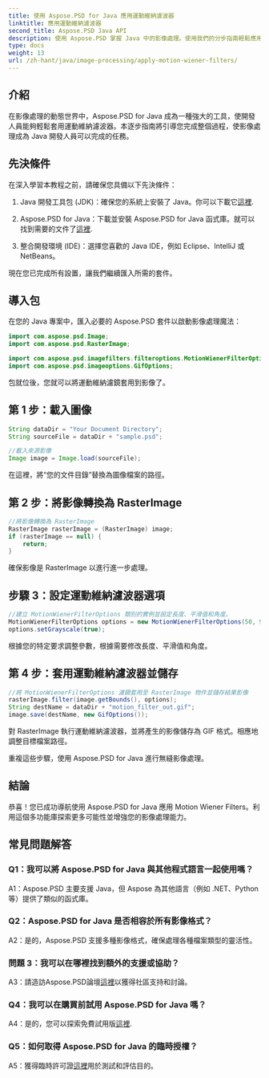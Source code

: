 ```yaml
---
title: 使用 Aspose.PSD for Java 應用運動維納濾波器
linktitle: 應用運動維納濾波器
second_title: Aspose.PSD Java API
description: 使用 Aspose.PSD 掌握 Java 中的影像處理。使用我們的分步指南輕鬆應用運動維納濾波器。
type: docs
weight: 13
url: /zh-hant/java/image-processing/apply-motion-wiener-filters/
---
```

## 介紹

在影像處理的動態世界中，Aspose.PSD for Java 成為一種強大的工具，使開發人員能夠輕鬆套用運動維納濾波器。本逐步指南將引導您完成整個過程，使影像處理成為 Java 開發人員可以完成的任務。

## 先決條件

在深入學習本教程之前，請確保您具備以下先決條件：

1.  Java 開發工具包 (JDK)：確保您的系統上安裝了 Java。你可以下載它[這裡](https://www.oracle.com/java/technologies/javase-downloads.html).

2. Aspose.PSD for Java：下載並安裝 Aspose.PSD for Java 函式庫。就可以找到需要的文件了[這裡](https://releases.aspose.com/psd/java/).

3. 整合開發環境 (IDE)：選擇您喜歡的 Java IDE，例如 Eclipse、IntelliJ 或 NetBeans。

現在您已完成所有設置，讓我們繼續匯入所需的套件。

## 導入包

在您的 Java 專案中，匯入必要的 Aspose.PSD 套件以啟動影像處理魔法：

```java
import com.aspose.psd.Image;
import com.aspose.psd.RasterImage;

import com.aspose.psd.imagefilters.filteroptions.MotionWienerFilterOptions;
import com.aspose.psd.imageoptions.GifOptions;
```

包就位後，您就可以將運動維納濾鏡套用到影像了。

## 第 1 步：載入圖像

```java
String dataDir = "Your Document Directory";
String sourceFile = dataDir + "sample.psd";

//載入來源影像
Image image = Image.load(sourceFile);
```

在這裡，將“您的文件目錄”替換為圖像檔案的路徑。

## 第 2 步：將影像轉換為 RasterImage

```java
//將影像轉換為 RasterImage
RasterImage rasterImage = (RasterImage) image;
if (rasterImage == null) {
    return;
}
```

確保影像是 RasterImage 以進行進一步處理。

## 步驟 3：設定運動維納濾波器選項

```java
//建立 MotionWienerFilterOptions 類別的實例並設定長度、平滑值和角度。
MotionWienerFilterOptions options = new MotionWienerFilterOptions(50, 9, 90);
options.setGrayscale(true);
```

根據您的特定要求調整參數，根據需要修改長度、平滑值和角度。

## 第 4 步：套用運動維納濾波器並儲存

```java
//將 MotionWienerFilterOptions 濾鏡套用至 RasterImage 物件並儲存結果影像
rasterImage.filter(image.getBounds(), options);
String destName = dataDir + "motion_filter_out.gif";
image.save(destName, new GifOptions());
```

對 RasterImage 執行運動維納濾波器，並將產生的影像儲存為 GIF 格式。相應地調整目標檔案路徑。

重複這些步驟，使用 Aspose.PSD for Java 進行無縫影像處理。

## 結論

恭喜！您已成功導航使用 Aspose.PSD for Java 應用 Motion Wiener Filters。利用這個多功能庫探索更多可能性並增強您的影像處理能力。

## 常見問題解答

### Q1：我可以將 Aspose.PSD for Java 與其他程式語言一起使用嗎？

A1：Aspose.PSD 主要支援 Java，但 Aspose 為其他語言（例如 .NET、Python 等）提供了類似的函式庫。

### Q2：Aspose.PSD for Java 是否相容於所有影像格式？

A2：是的，Aspose.PSD 支援多種影像格式，確保處理各種檔案類型的靈活性。

### 問題 3：我可以在哪裡找到額外的支援或協助？

 A3：請造訪Aspose.PSD論壇[這裡](https://forum.aspose.com/c/psd/34)以獲得社區支持和討論。

### Q4：我可以在購買前試用 Aspose.PSD for Java 嗎？

 A4：是的，您可以探索免費試用版[這裡](https://releases.aspose.com/).

### Q5：如何取得 Aspose.PSD for Java 的臨時授權？

A5：獲得臨時許可證[這裡](https://purchase.aspose.com/temporary-license/)用於測試和評估目的。